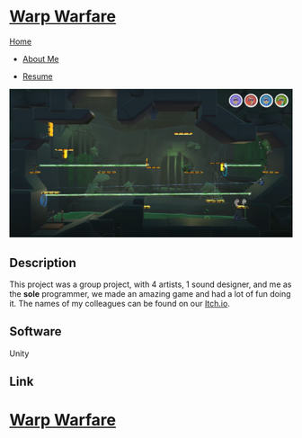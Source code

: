 <link href="../../Content/StyleSheet.css" rel="stylesheet"/> 

# <a href="https://luckyelias.itch.io/group29-warp-warfare" target="_blank">Warp Warfare</a>

<div class="nav-bar">
  <md-block>

<a href="../../">Home</a>
- <a href="../../AboutMe/">About Me</a>
- <a href="../../Resume/">Resume</a>

  </md-block>
</div>

<img src="../../Content/WarpWarfare.png" alt="drawing" width="800"/>

## Description
This project was a group project, with 4 artists, 1 sound designer, and me as the **sole** programmer, we made an amazing game and had a lot of fun doing it. The names of my colleagues can be found on our [Itch.io](https://luckyelias.itch.io/group29-warp-warfare).

## Software
Unity

## Link
# <a href="https://luckyelias.itch.io/group29-warp-warfare" target="_blank">Warp Warfare</a>
